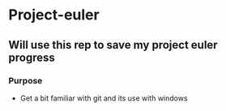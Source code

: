 # Project-euler

## Will use this rep to save my project euler progress

### Purpose
- Get a bit familiar with git and its use with windows
